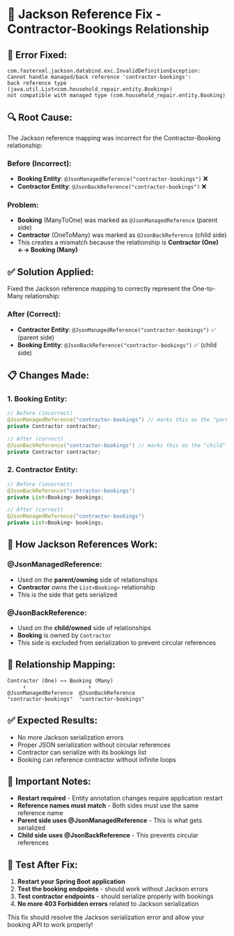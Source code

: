 # 🔧 **Jackson Reference Fix - Contractor-Bookings Relationship**

## 🚨 **Error Fixed:**
```
com.fasterxml.jackson.databind.exc.InvalidDefinitionException: 
Cannot handle managed/back reference 'contractor-bookings': 
back reference type (java.util.List<com.household_repair.entity.Booking>) 
not compatible with managed type (com.household_repair.entity.Booking)
```

## 🔍 **Root Cause:**
The Jackson reference mapping was incorrect for the Contractor-Booking relationship:

### **Before (Incorrect):**
- **Booking Entity**: `@JsonManagedReference("contractor-bookings")` ❌
- **Contractor Entity**: `@JsonBackReference("contractor-bookings")` ❌

### **Problem:**
- **Booking** (ManyToOne) was marked as `@JsonManagedReference` (parent side)
- **Contractor** (OneToMany) was marked as `@JsonBackReference` (child side)
- This creates a mismatch because the relationship is **Contractor (One) ←→ Booking (Many)**

## ✅ **Solution Applied:**
Fixed the Jackson reference mapping to correctly represent the One-to-Many relationship:

### **After (Correct):**
- **Contractor Entity**: `@JsonManagedReference("contractor-bookings")` ✅ (parent side)
- **Booking Entity**: `@JsonBackReference("contractor-bookings")` ✅ (child side)

## 📋 **Changes Made:**

### **1. Booking Entity:**
```java
// Before (incorrect)
@JsonManagedReference("contractor-bookings") // marks this as the "parent" side
private Contractor contractor;

// After (correct)
@JsonBackReference("contractor-bookings") // marks this as the "child" side
private Contractor contractor;
```

### **2. Contractor Entity:**
```java
// Before (incorrect)
@JsonBackReference("contractor-bookings")
private List<Booking> bookings;

// After (correct)
@JsonManagedReference("contractor-bookings")
private List<Booking> bookings;
```

## 🎯 **How Jackson References Work:**

### **@JsonManagedReference:**
- Used on the **parent/owning** side of relationships
- **Contractor** owns the `List<Booking>` relationship
- This is the side that gets serialized

### **@JsonBackReference:**
- Used on the **child/owned** side of relationships
- **Booking** is owned by `Contractor`
- This side is excluded from serialization to prevent circular references

## 🔧 **Relationship Mapping:**

```
Contractor (One) ←→ Booking (Many)
     ↑                    ↑
@JsonManagedReference  @JsonBackReference
"contractor-bookings"  "contractor-bookings"
```

## ✅ **Expected Results:**
- No more Jackson serialization errors
- Proper JSON serialization without circular references
- Contractor can serialize with its bookings list
- Booking can reference contractor without infinite loops

## 🚨 **Important Notes:**
- **Restart required** - Entity annotation changes require application restart
- **Reference names must match** - Both sides must use the same reference name
- **Parent side uses @JsonManagedReference** - This is what gets serialized
- **Child side uses @JsonBackReference** - This prevents circular references

## 🧪 **Test After Fix:**
1. **Restart your Spring Boot application**
2. **Test the booking endpoints** - should work without Jackson errors
3. **Test contractor endpoints** - should serialize properly with bookings
4. **No more 403 Forbidden errors** related to Jackson serialization

This fix should resolve the Jackson serialization error and allow your booking API to work properly! 